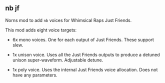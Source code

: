 ## nb jf

Norns mod to add `nb` voices for Whimsical Raps Just Friends.

This mod adds eight voice targets:

* 6x mono voices. One for each output of Just Friends. These support slew.

* 1x unison voice. Uses all the Just Friends outputs to produce a detuned unison super-waveform. Adjustable detune.

* 1x poly voice. Uses the internal Just Friends voice allocation. Does not have any parameters.